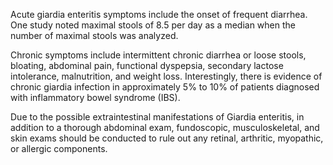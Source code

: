 Acute giardia enteritis symptoms include the onset of frequent diarrhea.  One study noted maximal stools of 8.5 per day as a median when the number of maximal stools was analyzed.

Chronic symptoms include intermittent chronic diarrhea or loose stools, bloating, abdominal pain, functional dyspepsia, secondary lactose intolerance, malnutrition, and weight loss. Interestingly, there is evidence of chronic giardia infection in approximately 5% to 10% of patients diagnosed with inflammatory bowel syndrome (IBS).

Due to the possible extraintestinal manifestations of Giardia enteritis, in addition to a thorough abdominal exam, fundoscopic, musculoskeletal, and skin exams should be conducted to rule out any retinal, arthritic, myopathic, or allergic components.